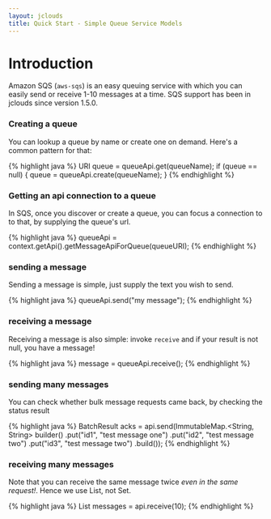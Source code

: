 ```yaml
---
layout: jclouds
title: Quick Start - Simple Queue Service Models
---
```


# Introduction

Amazon SQS (`aws-sqs`) is an easy queuing service with which you can easily send or receive 1-10 messages at a time. SQS support has been in jclouds since version 1.5.0.

### Creating a queue

You can lookup a queue by name or create one on demand.  Here's a common pattern for that:

{% highlight java %}
URI queue = queueApi.get(queueName);
if (queue == null) {
  queue = queueApi.create(queueName);
}
{% endhighlight %}

### Getting an api connection to a queue

In SQS, once you discover or create a queue, you can focus a connection to to that, by supplying the queue's url.

{% highlight java %}
queueApi = context.getApi().getMessageApiForQueue(queueURI);
{% endhighlight %}

### sending a message
Sending a message is simple, just supply the text you wish to send.

{% highlight java %}
queueApi.send("my message");
{% endhighlight %}

### receiving a message
Receiving a message is also simple: invoke `receive` and if your result is not null, you have a message! 

{% highlight java %}
message = queueApi.receive();
{% endhighlight %}

### sending many messages
You can check whether bulk message requests came back, by checking the status result

{% highlight java %}
BatchResult<MessageIdAndMD5> acks = api.send(ImmutableMap.<String, String> builder()
                                 .put("id1", "test message one")
                                 .put("id2", "test message two")
                                 .put("id3", "test message two")
                                 .build());
{% endhighlight %}

### receiving many messages
Note that you can receive the same message twice *even in the same request!*.  Hence we use List, not Set.

{% highlight java %}
List<Message> messages = api.receive(10);
{% endhighlight %}
